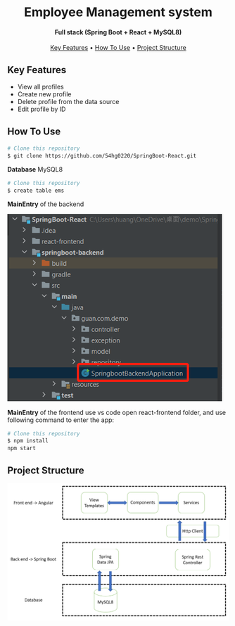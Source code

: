 
<h1 align="center">
  Employee Management system
  <br>
</h1>

<h4 align="center">Full stack (Spring Boot + React + MySQL8)</h4>

<p align="center">
  <a href="#key-features">Key Features</a> •
  <a href="#how-to-use">How To Use</a> •
  <a href="#project-structure">Project Structure</a> 
</p>

## Key Features

* View all profiles 
* Create new profile
* Delete profile from the data source
* Edit profile by ID

## How To Use

```bash
# Clone this repository
$ git clone https://github.com/54hg0220/SpringBoot-React.git
```
**Database** MySQL8
```bash
# Clone this repository
$ create table ems
```

**MainEntry** of the backend

![backend.png](backend.png)

**MainEntry** of the frontend
use vs code open react-frontend folder, and use following command to enter the app:
```bash
# Clone this repository
$ npm install
npm start 
```
## Project Structure 
![87fc0b065fbc7760890a50726c5cfc4.png](87fc0b065fbc7760890a50726c5cfc4.png)

